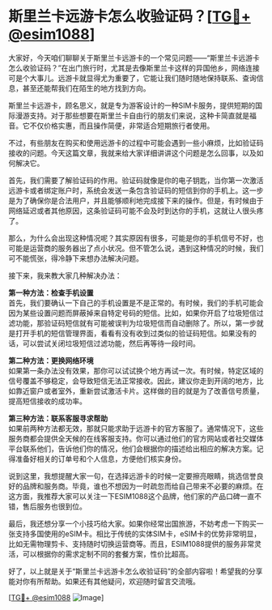 # 斯里兰卡远游卡怎么收验证码？[[TG💪+ @esim1088](https://t.me/s/esim1088)]

大家好，今天咱们聊聊关于斯里兰卡远游卡的一个常见问题——“斯里兰卡远游卡怎么收验证码？”在出门旅行时，尤其是去像斯里兰卡这样的异国他乡，网络连接可是个大事儿。远游卡就显得尤为重要了，它能让我们随时随地保持联系、查询信息，甚至还能帮我们在陌生的地方找到方向。

斯里兰卡远游卡，顾名思义，就是专为游客设计的一种SIM卡服务，提供短期的国际漫游支持。对于那些想要在斯里兰卡自由行的朋友们来说，这种卡简直就是福音。它不仅价格实惠，而且操作简便，非常适合短期旅行者使用。

不过，有些朋友在购买和使用远游卡的过程中可能会遇到一些小麻烦，比如验证码接收的问题。今天这篇文章，我就来给大家详细讲讲这个问题是怎么回事，以及如何解决它。

首先，我们需要了解验证码的作用。验证码就像是你的电子钥匙，当你第一次激活远游卡或者绑定账户时，系统会发送一条包含验证码的短信到你的手机上。这一步是为了确保你是合法用户，并且能够顺利地完成接下来的操作。但是，有时候由于网络延迟或者其他原因，这条验证码可能不会及时到达你的手机，这就让人很头疼了。

那么，为什么会出现这种情况呢？其实原因有很多，可能是你的手机信号不好，也可能是运营商的服务器出了点小状况。但不管怎么说，遇到这种情况的时候，我们可不能慌张，得冷静下来想办法解决问题。

接下来，我来教大家几种解决办法：

**第一种方法：检查手机设置**  
首先，我们要确认一下自己的手机设置是不是正常的。有时候，我们的手机可能会因为某些设置问题而屏蔽掉来自特定号码的短信。比如，如果你开启了垃圾短信过滤功能，那验证码短信就有可能被误判为垃圾短信而自动删除了。所以，第一步就是打开手机的短信管理界面，看看有没有收到过类似的验证码短信。如果没有的话，可以尝试关闭垃圾短信过滤功能，然后再等待一段时间。

**第二种方法：更换网络环境**  
如果第一条办法没有效果，那你可以试试换个地方再试一次。有时候，特定区域的信号覆盖不够稳定，会导致短信无法正常接收。因此，建议你走到开阔的地方，比如靠近窗户或者室外，重新尝试激活卡片。这样做的目的就是为了改善信号质量，提高短信接收的成功率。

**第三种方法：联系客服寻求帮助**  
如果前两种方法都无效，那就只能求助于远游卡的官方客服了。通常情况下，这些服务商都会提供全天候的在线客服支持。你可以通过他们的官方网站或者社交媒体平台联系他们，告诉他们你的情况，他们会根据你的描述给出相应的解决方案。记得准备好相关的订单号和个人信息，方便他们核实身份。

说到这里，我想提醒大家一句，在选择远游卡的时候一定要擦亮眼睛，挑选信誉良好的品牌和服务商。毕竟，谁也不想因为一时疏忽而给自己带来不必要的麻烦。在这方面，我推荐大家可以关注一下ESIM1088这个品牌，他们家的产品口碑一直不错，售后服务也很到位。

最后，我还想分享一个小技巧给大家。如果你经常出国旅游，不妨考虑一下购买一张支持多国使用的eSIM卡。相比于传统的实体SIM卡，eSIM卡的优势非常明显，比如无需物理剪卡、支持随时切换运营商等。而且，ESIM1088提供的服务非常灵活，可以根据你的需求定制不同的套餐方案，性价比超高。

好了，以上就是关于“斯里兰卡远游卡怎么收验证码”的全部内容啦！希望我的分享能对你有所帮助。如果还有其他疑问，欢迎随时留言交流哦。

[[TG💪+ @esim1088](https://t.me/s/esim1088) ![Image](https://i.postimg.cc/4NQfJmqS/Snipaste-2025-05-13-00-14-12.png)]